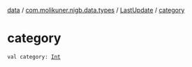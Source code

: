 [data](../../index.md) / [com.molikuner.nigb.data.types](../index.md) / [LastUpdate](index.md) / [category](./category.md)

# category

`val category: `[`Int`](https://kotlinlang.org/api/latest/jvm/stdlib/kotlin/-int/index.html)
